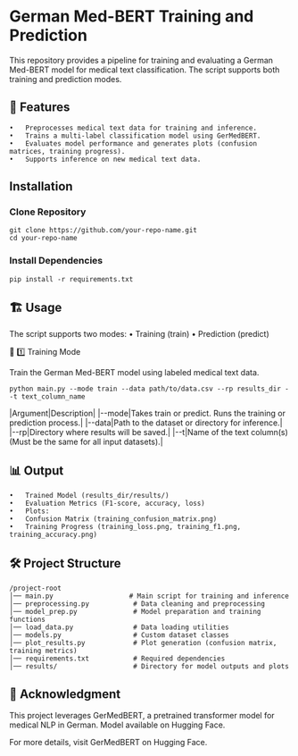 # German Med-BERT Training and Prediction

This repository provides a pipeline for training and evaluating a German Med-BERT model for medical text classification. The script supports both training and prediction modes.

## 🚀 Features
	•	Preprocesses medical text data for training and inference.
	•	Trains a multi-label classification model using GerMedBERT.
	•	Evaluates model performance and generates plots (confusion matrices, training progress).
	•	Supports inference on new medical text data.

## Installation
### Clone Repository
```
git clone https://github.com/your-repo-name.git
cd your-repo-name
```
### Install Dependencies
```
pip install -r requirements.txt
```

## 🏗 Usage

The script supports two modes:
	•	Training (train)
	•	Prediction (predict)

🔹 1️⃣ Training Mode

Train the German Med-BERT model using labeled medical text data.
```
python main.py --mode train --data path/to/data.csv --rp results_dir --t text_column_name
```

|Argument|Description|
|--mode|Takes train or predict. Runs the training or prediction process.|
|--data|Path to the dataset or directory for inference.|
|--rp|Directory where results will be saved.|
|--t|Name of the text column(s) (Must be the same for all input datasets).|

## 📊 Output
	•	Trained Model (results_dir/results/)
	•	Evaluation Metrics (F1-score, accuracy, loss)
	•	Plots:
	•	Confusion Matrix (training_confusion_matrix.png)
	•	Training Progress (training_loss.png, training_f1.png, training_accuracy.png)

## 🛠 Project Structure

```
/project-root
│── main.py                   # Main script for training and inference
│── preprocessing.py           # Data cleaning and preprocessing
│── model_prep.py              # Model preparation and training functions
│── load_data.py               # Data loading utilities
│── models.py                  # Custom dataset classes
│── plot_results.py            # Plot generation (confusion matrix, training metrics)
│── requirements.txt           # Required dependencies
│── results/                   # Directory for model outputs and plots
```

## 📢 Acknowledgment

This project leverages GerMedBERT, a pretrained transformer model for medical NLP in German. Model available on Hugging Face.

For more details, visit GerMedBERT on Hugging Face.
